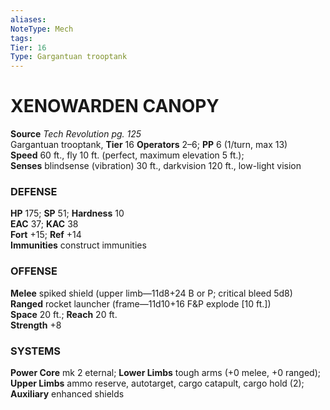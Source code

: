 ```yaml
---
aliases: 
NoteType: Mech
tags: 
Tier: 16
Type: Gargantuan trooptank
---
```


# XENOWARDEN CANOPY

**Source** _Tech Revolution pg. 125_  
Gargantuan trooptank, **Tier** 16 
**Operators** 2–6; **PP** 6 (1/turn, max 13)  
**Speed** 60 ft., fly 10 ft. (perfect, maximum elevation 5 ft.);  
**Senses** blindsense (vibration) 30 ft., darkvision 120 ft., low-light vision

### DEFENSE

**HP** 175; **SP** 51; **Hardness** 10  
**EAC** 37; **KAC** 38  
**Fort** +15; **Ref** +14  
**Immunities** construct immunities

### OFFENSE

**Melee** spiked shield (upper limb—11d8+24 B or P; critical bleed 5d8)  
**Ranged** rocket launcher (frame—11d10+16 F&P explode \[10 ft.\])  
**Space** 20 ft.; **Reach** 20 ft.  
**Strength** +8

### SYSTEMS

**Power Core** mk 2 eternal; **Lower Limbs** tough arms (+0 melee, +0 ranged); **Upper Limbs** ammo reserve, autotarget, cargo catapult, cargo hold (2); **Auxiliary** enhanced shields
